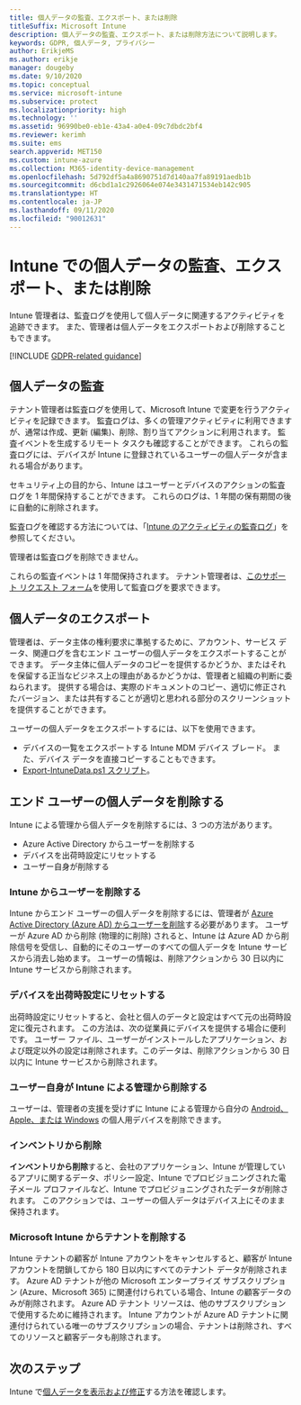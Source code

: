 ```yaml
---
title: 個人データの監査、エクスポート、または削除
titleSuffix: Microsoft Intune
description: 個人データの監査、エクスポート、または削除方法について説明します。
keywords: GDPR, 個人データ, プライバシー
author: ErikjeMS
ms.author: erikje
manager: dougeby
ms.date: 9/10/2020
ms.topic: conceptual
ms.service: microsoft-intune
ms.subservice: protect
ms.localizationpriority: high
ms.technology: ''
ms.assetid: 96990be0-eb1e-43a4-a0e4-09c7dbdc2bf4
ms.reviewer: kerimh
ms.suite: ems
search.appverid: MET150
ms.custom: intune-azure
ms.collection: M365-identity-device-management
ms.openlocfilehash: 5d792df5a4a8690751d7d140aa7fa89191aedb1b
ms.sourcegitcommit: d6cbd1a1c2926064e074e3431471534eb142c905
ms.translationtype: HT
ms.contentlocale: ja-JP
ms.lasthandoff: 09/11/2020
ms.locfileid: "90012631"
---
```

# <a name="audit-export-or-delete-personal-data-in-intune"></a>Intune での個人データの監査、エクスポート、または削除

Intune 管理者は、監査ログを使用して個人データに関連するアクティビティを追跡できます。 また、管理者は個人データをエクスポートおよび削除することもできます。

[!INCLUDE [GDPR-related guidance](../includes/gdpr-intro-sentence.md)]

## <a name="audit-personal-data"></a>個人データの監査

テナント管理者は監査ログを使用して、Microsoft Intune で変更を行うアクティビティを記録できます。 監査ログは、多くの管理アクティビティに利用できますが、通常は作成、更新 (編集)、削除、割り当てアクションに利用されます。 監査イベントを生成するリモート タスクも確認することができます。 これらの監査ログには、デバイスが Intune に登録されているユーザーの個人データが含まれる場合があります。  

セキュリティ上の目的から、Intune はユーザーとデバイスのアクションの監査ログを 1 年間保持することができます。 これらのログは、1 年間の保有期間の後に自動的に削除されます。

監査ログを確認する方法については、「[Intune のアクティビティの監査ログ](../fundamentals/monitor-audit-logs.md)」を参照してください。 

管理者は監査ログを削除できません。

これらの監査イベントは 1 年間保持されます。 テナント管理者は、[このサポート リクエスト フォーム](https://privacy.microsoft.com/en-US/privacy-questions?)を使用して監査ログを要求できます。

## <a name="export-personal-data"></a>個人データのエクスポート

管理者は、データ主体の権利要求に準拠するために、アカウント、サービス データ、関連ログを含むエンド ユーザーの個人データをエクスポートすることができます。 データ主体に個人データのコピーを提供するかどうか、またはそれを保留する正当なビジネス上の理由があるかどうかは、管理者と組織の判断に委ねられます。 提供する場合は、実際のドキュメントのコピー、適切に修正されたバージョン、または共有することが適切と思われる部分のスクリーンショットを提供することができます。

ユーザーの個人データをエクスポートするには、以下を使用できます。 
- デバイスの一覧をエクスポートする Intune MDM デバイス ブレード。 また、デバイス データを直接コピーすることもできます。
- [Export-IntuneData.ps1 スクリプト](https://aka.ms/intunedataexport)。

## <a name="delete-end-user-personal-data"></a>エンド ユーザーの個人データを削除する

Intune による管理から個人データを削除するには、3 つの方法があります。
- Azure Active Directory からユーザーを削除する
- デバイスを出荷時設定にリセットする
- ユーザー自身が削除する

### <a name="delete-a-user-from-intune"></a>Intune からユーザーを削除する

Intune からエンド ユーザーの個人データを削除するには、管理者が [Azure Active Directory (Azure AD) からユーザーを削除](/azure/active-directory/fundamentals/add-users-azure-active-directory#delete-a-user)する必要があります。 ユーザーが Azure AD から削除 (物理的に削除) されると、Intune は Azure AD から削除信号を受信し、自動的にそのユーザーのすべての個人データを Intune サービスから消去し始めます。 ユーザーの情報は、削除アクションから 30 日以内に Intune サービスから削除されます。

### <a name="reset-device-to-factory-settings"></a>デバイスを出荷時設定にリセットする
出荷時設定にリセットすると、会社と個人のデータと設定はすべて元の出荷時設定に復元されます。 この方法は、次の従業員にデバイスを提供する場合に便利です。 ユーザー ファイル、ユーザーがインストールしたアプリケーション、および既定以外の設定は削除されます。このデータは、削除アクションから 30 日以内に Intune サービスから削除されます。

### <a name="user-self-removal-from-intune-management"></a>ユーザー自身が Intune による管理から削除する
ユーザーは、管理者の支援を受けずに Intune による管理から自分の [Android、Apple、または Windows](../user-help/unenroll-your-device-from-intune-android.md) の個人用デバイスを削除できます。   

### <a name="retire"></a>インベントリから削除
**インベントリから削除**すると、会社のアプリケーション、Intune が管理しているアプリに関するデータ、ポリシー設定、Intune でプロビジョニングされた電子メール プロファイルなど、Intune でプロビジョニングされたデータが削除されます。 このアクションでは、ユーザーの個人データはデバイス上にそのまま保持されます。

### <a name="delete-a-tenant-from-microsoft-intune"></a>Microsoft Intune からテナントを削除する

Intune テナントの顧客が Intune アカウントをキャンセルすると、顧客が Intune アカウントを閉鎖してから 180 日以内にすべてのテナント データが削除されます。 Azure AD テナントが他の Microsoft エンタープライズ サブスクリプション (Azure、Microsoft 365) に関連付けられている場合、Intune の顧客データのみが削除されます。 Azure AD テナント リソースは、他のサブスクリプションで使用するために維持されます。 Intune アカウントが Azure AD テナントに関連付けられている唯一のサブスクリプションの場合、テナントは削除され、すべてのリソースと顧客データも削除されます。

## <a name="next-steps"></a>次のステップ

Intune で[個人データを表示および修正](privacy-data-view-correct.md)する方法を確認します。
